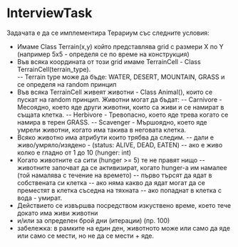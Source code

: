 # InterviewTask

Задачата е да се имплементира Терариум със следните условия:

- Имаме Class Terrain(x,y) който представлява grid с размери X по Y (например 5х5 - определя се по време на конструкция) 
- Във всяка координата от този grid имаме TerrainCell - Class TerrainCell(terrain_type).\
  -- Terrain type може да бъде: WATER, DESERT, MOUNTAIN, GRASS и се определя на random принцип
- Във всяка TerrainCell живеят животни - Class Animal(), които се пускат на random принцип. Животни могат да бъдат:
  -- Carnivore - Месоядно, което яде други животни, които са живи и се намират в същата клетка.
  -- Herbivore - Тревопасно, което яде трева когато се намира в терен GRASS.
  -- Scavenger - Мършоядно, което яде умрели животни, когато има такива в неговата клетка.
- Всяко животно има атрибути които трябва да следим.
  -- дали е живо/умряло/изядено -  (status: ALIVE, DEAD, EATEN)
  -- ако е живо колко е гладно от 1 до 10 (hunger: int)
- Когато животните са сити (hunger >= 5) те не правят нищо
  -- животните започват да се активизират, когато hunger-a им намалее (той намалява с течение на времето)
  -- първо търсят да ядат в собствената си клетка
  -- ако няма какво да ядат могат да се преместят в клетка съседна на тяхната
  -- ако попаднат в клетка с вода - умират.
- Действието се извършва посредством изкуствено време, което тече докато има живи животни
- и/или за определен брой дни (итерации) (пр. 100)
- забележка: в рамките на един ден, животното може или само да яде или само се мести, но не да се мести + яде.

